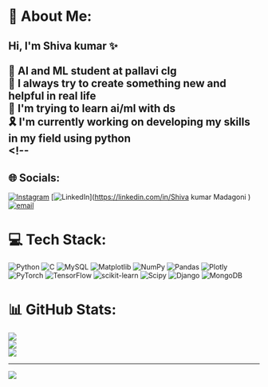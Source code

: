# 💫 About Me:
## Hi, I'm Shiva kumar ✨<br><br>🧠 AI and ML student at pallavi clg<br>🔬 I always try to create something new and helpful in real life<br>📑 I'm trying to learn ai/ml with ds <br>🎗️ I'm currently working on developing my skills in my field using python<br><!--


## 🌐 Socials:
[![Instagram](https://img.shields.io/badge/Instagram-%23E4405F.svg?logo=Instagram&logoColor=white)](https://instagram.com/shiva_kumar_2408) [![LinkedIn](https://img.shields.io/badge/LinkedIn-%230077B5.svg?logo=linkedin&logoColor=white)](https://linkedin.com/in/Shiva kumar Madagoni  ) [![email](https://img.shields.io/badge/Email-D14836?logo=gmail&logoColor=white)](mailto:mshivakumar1289@gmail.com) 

# 💻 Tech Stack:
![Python](https://img.shields.io/badge/python-3670A0?style=for-the-badge&logo=python&logoColor=ffdd54) ![C](https://img.shields.io/badge/c-%2300599C.svg?style=for-the-badge&logo=c&logoColor=white) ![MySQL](https://img.shields.io/badge/mysql-4479A1.svg?style=for-the-badge&logo=mysql&logoColor=white) ![Matplotlib](https://img.shields.io/badge/Matplotlib-%23ffffff.svg?style=for-the-badge&logo=Matplotlib&logoColor=black) ![NumPy](https://img.shields.io/badge/numpy-%23013243.svg?style=for-the-badge&logo=numpy&logoColor=white) ![Pandas](https://img.shields.io/badge/pandas-%23150458.svg?style=for-the-badge&logo=pandas&logoColor=white) ![Plotly](https://img.shields.io/badge/Plotly-%233F4F75.svg?style=for-the-badge&logo=plotly&logoColor=white) ![PyTorch](https://img.shields.io/badge/PyTorch-%23EE4C2C.svg?style=for-the-badge&logo=PyTorch&logoColor=white) ![TensorFlow](https://img.shields.io/badge/TensorFlow-%23FF6F00.svg?style=for-the-badge&logo=TensorFlow&logoColor=white) ![scikit-learn](https://img.shields.io/badge/scikit--learn-%23F7931E.svg?style=for-the-badge&logo=scikit-learn&logoColor=white) ![Scipy](https://img.shields.io/badge/SciPy-%230C55A5.svg?style=for-the-badge&logo=scipy&logoColor=%white) ![Django](https://img.shields.io/badge/django-%23092E20.svg?style=for-the-badge&logo=django&logoColor=white) ![MongoDB](https://img.shields.io/badge/MongoDB-%234ea94b.svg?style=for-the-badge&logo=mongodb&logoColor=white)
# 📊 GitHub Stats:
![](https://github-readme-stats.vercel.app/api?username=ShivaKumar338&theme=merko&hide_border=false&include_all_commits=false&count_private=false)<br/>
![](https://nirzak-streak-stats.vercel.app/?user=ShivaKumar338&theme=merko&hide_border=false)<br/>
![](https://github-readme-stats.vercel.app/api/top-langs/?username=ShivaKumar338&theme=merko&hide_border=false&include_all_commits=false&count_private=false&layout=compact)

---
[![](https://visitcount.itsvg.in/api?id=ShivaKumar338&icon=0&color=0)](https://visitcount.itsvg.in)

<!-- Proudly created with GPRM ( https://gprm.itsvg.in ) -->
